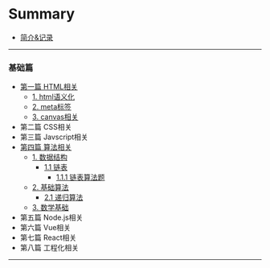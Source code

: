 # Summary

* [简介&记录](README.md)

---

### 基础篇

* [第一篇 HTML相关](./source/base/html/readme.md)
  * [1. html语义化](./source/base/html/section1.md)
  * [2. meta标签](./source/base/html/section2.md)
  * [3. canvas相关](./source/base/html/section3.md)
* 第二篇 CSS相关
* 第三篇 Javscript相关
* [第四篇 算法相关](./source/algorithm/readme.md)
  * [1. 数据结构](./source/algorithm/datastructure/readme.md)
    * [1.1 链表](./source/algorithm/datastructure/linked-list.md)
      * [1.1.1 链表算法题](./source/algorithm/datastructure/linked-list-leetcode.md)
  * [2. 基础算法](./source/algorithm/base/readme.md)
    * [2.1 递归算法](./source/algorithm/base/recursion.md)
  * [3. 数学基础](./source/algorithm/math/readme.md)
* 第五篇 Node.js相关
* 第六篇 Vue相关
* 第七篇 React相关
* 第八篇 工程化相关

---

